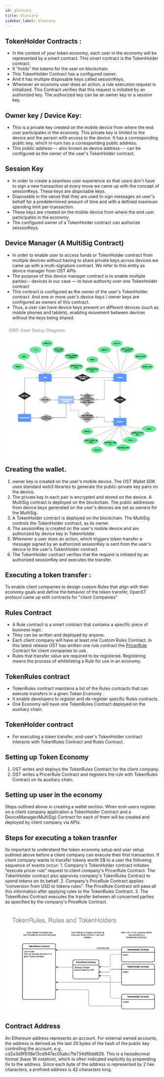 ```yaml
---
id: glossary
title: Glossary
sidebar_label: Glossary
---
```



## TokenHolder Contracts :
* In the context of your token economy, each user in the economy will be represented by a smart contract. This smart contract is the TokenHolder contract.
* It “holds” the tokens for the user on blockchain. 
* This TokenHolder Contract has a configured owner. 
* And it has multiple disposable keys called sessionKeys. 
* Whenever an economy user does an action, a rule execution request is initialized. This Contract verifies that this request is initiated by an authorized key. The authorized key can be an owner key or a session key.

## Owner key / Device Key:
* This is a private key created on the mobile device from where the end user participates in the economy. This private key is limited to the device and the person with access to the device. It has a corresponding public key, which in-turn has a corresponding public address.
* This public address--- also known as device address--- can be configured as the owner of the user's TokenHolder contract. 

## Session Key
* In order to create a seamless user experience so that users don't have to sign a new transaction at every move we came up with the concept of sessionKeys. These keys are disposable keys.
* Disposable in the sense that they are used to sign messages on user's behalf for a predetermined amount of time and with a defined maximum spending limit per-transaction.
* These keys are created on the mobile device from where the end user participates in the economy. 
* The configured owner of a TokenHolder contract can authorize sessionKeys.

## Device Manager (A MultiSig Contract)

* In order to enable user to access funds or TokenHolder contract  from multiple devices without having to share private keys across devices we came up with a multi-signature contract. We refer to this entity as device manager from OST APIs
* The purpose of this device manager contract is to enable multiple parties-- devices in our case — to have authority over one TokenHolder contract
* This contract is configured as the owner of the user's TokenHolder contract.  And one or more user's device keys / owner keys are configured as owners of this contract.
* Thus, a user can have device keys present on different devices (such as mobile phones and tablets), enabling movement between devices without the keys being shared. 


![entity-relationship](/platform/docs/assets/entity-relationship.png)




## Creating the wallet.
1. owner key is created on the user's mobile device. The OST Wallet SDK uses standard web3 libraries to generate the public-private key pairs on the device. 
2. The private key in each pair is encrypted and stored on the device.
A MultiSig contract is deployed on the blockchain. The public addresses from device keys generated on the user's devices are set as owners for the MultiSig.
3. A TokenHolder contract is deployed on the blockchain. The MultiSig controls the TokenHolder contract, as its owner.
4. The sessionKey is created on the user's mobile device and are authorized by device key in TokenHolder.
5. Whenever a user does an action, which triggers token transfer a message signed by an authorized sessionKey is sent from the user's device to the user's TokenHolder contract.  
6. The TokenHolder contract verifies that the request is initiated by an authorized sessionKey and executes the transfer.


## Executing a token transfer : 
To enable client companies to design custom Rules that align with their economy goals and define the behavior of the token transfer, OpenST protocol came up with contracts for "client Companies"

## Rules Contract
* A Rule contract is a smart contract that contains a specific piece of business logic.
* They can be written and deployed by anyone.
* Each client company will have at least one Custom Rules Contract. In this latest release OST has written one rule contract the [PricerRule](https://github.com/OpenSTFoundation/openst-contracts/blob/develop/contracts/rules/PricerRule.sol) Contract  for client companies to use. 
* Rules that transfer value are required to be registered. Registering means the process of whitelisting a Rule for use in an economy. 


## TokenRules contract
* TokenRules contract maintains a list of the Rules contracts that can execute transfers in a given Token Economy .
* It enable developers to register and de-register specific Rules contracts.
* One Economy will have one TokenRules Contract deployed on the auxiliary chain.


## TokenHolder contract
* For executing a token transfer, end-user's TokenHolder contract interacts with TokenRules Contract and Rules Contract.

## Setting up Token Economy 
1. OST writes and deploys the TokenRules Contract for the client company.
2. OST writes a PricerRule Contract and registers the rule with TokenRules Contract on its auxiliary chain.

## Setting up user in the economy
Steps outlined above in creating a wallet section. When end-users register on a client company application a TokenHolder Contract and a DeviceManager(MultiSig) Contract for each of them will be created and deployed by client company via APIs.


## Steps for executing a token trasnfer
 Its important to understand the token economy setup and user setup outlined above before a client company can execute their first transaction. If client company wants to transfer tokens worth 5$ to a user the following sequence of events occur:
	1. Company's TokenHolder contract initiates “execute pricer rule” request to client company's  PricerRule Contract. The TokenHolder contract also approves company's TokenRules Contract to spend tokens on its behalf.
	2.  Company's PriceRule Contract applies “conversion from USD to tokens rules”.   The PriceRule Contract will pass all this information after applying rules to the TokenRules Contract.
	3. The TokenRules Contract executes the transfer between all concerned parties as specified by the company's PriceRule Contract.


![openst-contracts](/platform/docs/assets/openst-contracts.png)



## Contract Address

An Ethereum address represents an account. For external owned accounts, the address is derived as the last 20 bytes of the hash of the public key controlling the account, e.g., cd2a3d9f938e13cd947ec05abc7fe734df8dd826. This is a hexadecimal format (base 16 notation), which is often indicated explicitly by prepending 0x to the address. Since each byte of the address is represented by 2 hex characters, a prefixed address is 42 characters long.

<!-- 
## Auxiliary chain


## Origin Chain

## uuid v4


## Tx Hash


## BigInt


## Pessimistic Debit


## Recovery Owner Key

## Smart Contract -->